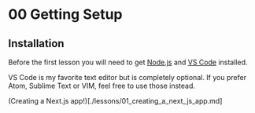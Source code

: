 # 00 Getting Setup

## Installation

Before the first lesson you will need to get [Node.js](https://nodejs.org/en/download/) and [VS Code](https://code.visualstudio.com/download) installed.

VS Code is my favorite text editor but is completely optional. If you prefer Atom, Sublime Text or VIM, feel free to use those instead.

(Creating a Next.js app!)[./lessons/01_creating_a_next_js_app.md]

